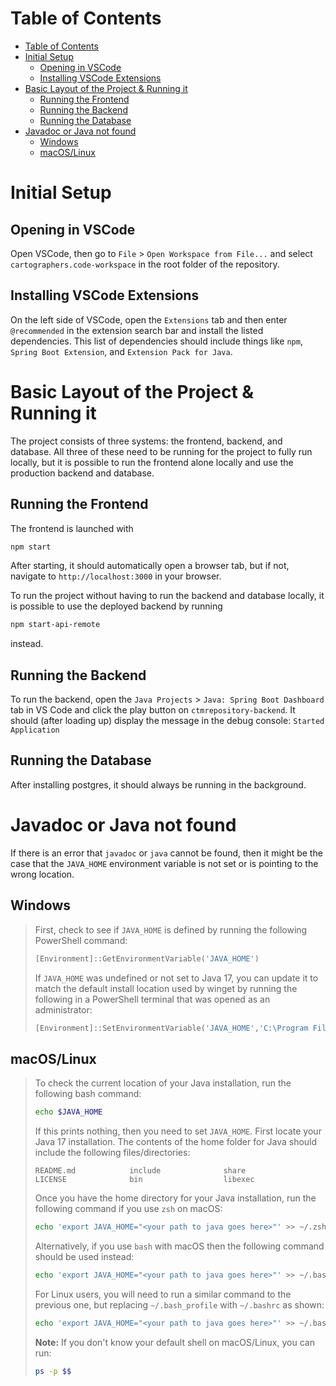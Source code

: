 # Table of Contents

- [Table of Contents](#table-of-contents)
- [Initial Setup](#initial-setup)
  - [Opening in VSCode](#opening-in-vscode)
  - [Installing VSCode Extensions](#installing-vscode-extensions)
- [Basic Layout of the Project & Running it](#basic-layout-of-the-project--running-it)
  - [Running the Frontend](#running-the-frontend)
  - [Running the Backend](#running-the-backend)
  - [Running the Database](#running-the-database)
- [Javadoc or Java not found](#javadoc-or-java-not-found)
  - [Windows](#windows)
  - [macOS/Linux](#macoslinux)
  
# Initial Setup

## Opening in VSCode

Open VSCode, then go to `File` > `Open Workspace from File...` and select `cartographers.code-workspace` in the root folder of the repository.

## Installing VSCode Extensions

On the left side of VSCode, open the `Extensions` tab and then enter `@recommended` in the extension search bar and install the listed dependencies. This list of dependencies should include things like `npm`, `Spring Boot Extension`, and `Extension Pack for Java`.

# Basic Layout of the Project & Running it

The project consists of three systems: the frontend, backend, and database. All three of these need to be running for the project to fully run locally, but it is possible to run the frontend alone locally and use the production backend and database.

## Running the Frontend

The frontend is launched with
```bash
npm start
```
After starting, it should automatically open a browser tab, but if not, navigate to `http://localhost:3000` in your browser.

To run the project without having to run the backend and database locally, it is possible to use the deployed backend by running
```bash
npm start-api-remote
```
instead.

## Running the Backend

To run the backend, open the `Java Projects` > `Java: Spring Boot Dashboard` tab in VS Code and click the play button on `ctmrepository-backend`. It should (after loading up) display the message in the debug console: `Started Application`

## Running the Database

After installing postgres, it should always be running in the background.

# Javadoc or Java not found

If there is an error that `javadoc` or `java` cannot be found, then it might be the case that the `JAVA_HOME` environment variable is not set or is pointing to the wrong location.

## Windows
> First, check to see if `JAVA_HOME` is defined by running the following PowerShell command:
> ```powershell
> [Environment]::GetEnvironmentVariable('JAVA_HOME')
> ```
>
> If `JAVA_HOME` was undefined or not set to Java 17, you can update it to match the default install location used by winget by running the following in a PowerShell terminal that was opened as an administrator:
> ```powershell
> [Environment]::SetEnvironmentVariable('JAVA_HOME','C:\Program Files\Microsoft\jdk-17.0.2.8-hotspot\',[EnvironmentVariableTarget]::Machine)
> ```
> 

## macOS/Linux
> To check the current location of your Java installation, run the following bash command:
>```bash
>echo $JAVA_HOME
>```
>
>If this prints nothing, then you need to set `JAVA_HOME`. First locate your Java 17 installation. The contents of the home folder for Java should include the following files/directories:
>```
>README.md            include              share
>LICENSE              bin                  libexec
>```
>Once you have the home directory for your Java installation, run the following command if you use `zsh` on macOS:
> ```sh
> echo 'export JAVA_HOME="<your path to java goes here>"' >> ~/.zshrc
> ```
>
> Alternatively, if you use `bash` with macOS then the following command should be used instead:
> ```bash
> echo 'export JAVA_HOME="<your path to java goes here>"' >> ~/.bash_profile
> ```
> 
> For Linux users, you will need to run a similar command to the previous one, but replacing `~/.bash_profile` with `~/.bashrc` as shown:
> ```bash
> echo 'export JAVA_HOME="<your path to java goes here>"' >> ~/.bashrc
> ```
>
> **Note:** If you don't know your default shell on macOS/Linux, you can run:
> ```bash
> ps -p $$
> ```
